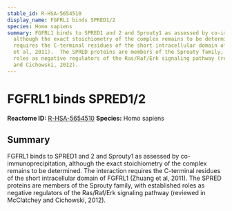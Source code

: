 ```yaml
---
stable_id: R-HSA-5654510
display_name: FGFRL1 binds SPRED1/2
species: Homo sapiens
summary: FGFRL1 binds to SPRED1 and 2 and Sprouty1 as assessed by co-immunoprecipitation,
  although the exact stoichiometry of the complex remains to be determined. The interaction
  requires the C-terminal residues of the short intracellular domain of FGFRL1 (Zhuang
  et al, 2011).  The SPRED proteins are members of the Sprouty family, with established
  roles as negative regulators of the Ras/Raf/Erk signaling pathway (reviewed in McClatchey
  and Cichowski, 2012).
---
```


# FGFRL1 binds SPRED1/2
**Reactome ID:** [R-HSA-5654510](https://reactome.org/content/detail/R-HSA-5654510)
**Species:** Homo sapiens

## Summary

FGFRL1 binds to SPRED1 and 2 and Sprouty1 as assessed by co-immunoprecipitation, although the exact stoichiometry of the complex remains to be determined. The interaction requires the C-terminal residues of the short intracellular domain of FGFRL1 (Zhuang et al, 2011).  The SPRED proteins are members of the Sprouty family, with established roles as negative regulators of the Ras/Raf/Erk signaling pathway (reviewed in McClatchey and Cichowski, 2012).
